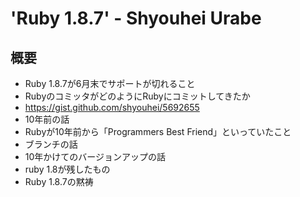 # 'Ruby 1.8.7' - Shyouhei Urabe

## 概要
* Ruby 1.8.7が6月末でサポートが切れること
* RubyのコミッタがどのようにRubyにコミットしてきたか
 * https://gist.github.com/shyouhei/5692655
* 10年前の話
 * Rubyが10年前から「Programmers Best Friend」といっていたこと
 * ブランチの話
 * 10年かけてのバージョンアップの話
 * ruby 1.8が残したもの
* Ruby 1.8.7の黙祷
